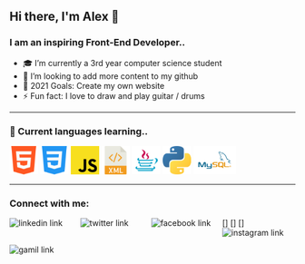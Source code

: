 ## Hi there, I'm Alex 👋

### I am an inspiring Front-End Developer..

- 🎓  I’m currently a 3rd year computer science student 
- 👯  I’m looking to add more content to my github 
- 🥅  2021 Goals: Create my own website 
- ⚡  Fun fact: I love to draw and play guitar / drums

---

### 📕 Current languages learning..

<p float="left">
<img src="images/html.png" height="50">
<img src="images/css.png" height="50">
<img src="images/js.png" height="50">
<img src="images/xml.png" height="50">
<img src="images/java.png" height="50">
<img src="images/python.png" height="50">
<img src="images/mysql.png" height="50">
</p>

---

### Connect with me:

[<img align="left" alt="linkedin link" height="30px" width="125px" src="https://img.shields.io/badge/LinkedIn-0077B5?style=for-the-badge&logo=linkedin&logoColor=white" />][linkedin]
[<img align="left" alt="twitter link" height="30px" width="125px" src="https://img.shields.io/badge/Twitter-1DA1F2?style=for-the-badge&logo=twitter&logoColor=white" />][twitter]
[<img align="left" alt="facebook link" height="30px" width="125px" src="https://img.shields.io/badge/Facebook-1877F2?style=for-the-badge&logo=facebook&logoColor=white" />]
[<img align="left" alt="instagram link" height="30px" width="125px" src="https://img.shields.io/badge/Instagram-E4405F?style=for-the-badge&logo=instagram&logoColor=white" />]
[<img align="left" alt="gamil link" height="30px" width="125px" src="https://img.shields.io/badge/Gmail-D14836?style=for-the-badge&logo=gmail&logoColor=white" href="mailto:ajscottleicester@gmail.com?subject=subject text" />]

<br />

[twitter]: https://twitter.com/ajscott29
[linkedin]: https://www.linkedin.com/in/ajscottleicester